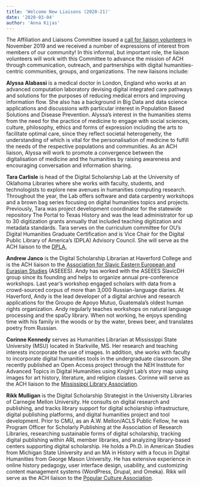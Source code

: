 ```yaml
---
title: 'Welcome New Liaisons (2020-21)'
date: '2020-03-04'
author: 'Anna Kijas'
---
```

The Affiliation and Liaisons Committee issued a [call for liaison volunteers](http://ach.org/news/2019/11/call-for-liaison-volunteers/) in November 2019 and we received a number of expressions of interest from members of our community! In this informal, but important role, the liaison volunteers will work with this Committee to advance the mission of ACH through communication, outreach, and partnerships with digital humanities-centric communities, groups, and organizations. The new liaisons include:

**Alyssa Alabassi** is a medical doctor in London, England who works at an advanced computation laboratory devising digital integrated care pathways and solutions for the purposes of reducing medical errors and improving information flow. She also has a background in Big Data and data science applications and discussions with particular interest in Population Based Solutions and Disease Prevention. Alyssa’s interest in the humanities stems from the need for the practice of medicine to engage with social sciences, culture, philosophy, ethics and forms of expression including the arts to facilitate optimal care, since they reflect societal heterogeneity, the understanding of which is vital for the personalisation of medicine to fulfill the needs of the respective populations and communities. As an ACH liaison, Alyssa will work to promote a convergence between the digitalisation of medicine and the humanities by raising awareness and encouraging conversation and information sharing.

**Tara Carlisle** is head of the Digital Scholarship Lab at the University of Oklahoma Libraries where she works with faculty, students, and technologists to explore new avenues in humanities computing research. Throughout the year, the Lab offers software and data carpentry workshops and a brown bag series focusing on digital humanities topics and projects. Previously, Tara was project development coordinator for the statewide repository The Portal to Texas History and was the lead administrator for up to 30 digitization grants annually that included teaching digitization and metadata standards. Tara serves on the curriculum committee for OU’s Digital Humanities Graduate Certification and is Vice Chair for the Digital Public Library of America’s (DPLA) Advisory Council. She will serve as the ACH liaison to the [DPLA.](https://dp.la/)

**Andrew Janco** is the Digital Scholarship Librarian at Haverford College and is the ACH liaison to the [Association for Slavic Eastern European and Eurasian Studies](https://www.aseees.org/) (ASEEES). Andy has worked with the ASEEES SlavicDH group since its founding and helps to organize annual pre-conference workshops. Last year’s workshop engaged scholars with data from a crowd-sourced corpus of more than 3,000 Russian-language diaries. At Haverford, Andy is the lead developer of a digital archive and research applications for the Groupo de Apoyo Mutuo, Guatemala’s oldest human rights organization. Andy regularly teaches workshops on natural language processing and the spaCy library. When not working, he enjoys spending time with his family in the woods or by the water, brews beer, and translates poetry from Russian.

**Corinne Kennedy** serves as Humanities Librarian at Mississippi State University (MSU) located in Starkville, MS. Her research and teaching interests incorporate the use of images. In addition, she works with faculty to incorporate digital humanities tools in the undergraduate classroom. She recently published an Open Access project through the NEH Institute for Advanced Topics in Digital Humanities using Knight Lab’s story map using images for art history, literature, and religion classes. Corinne will serve as the ACH liaison to the [Mississippi Library Association](http://www.misslib.org/).

**Rikk Mulligan** is the Digital Scholarship Strategist in the University Libraries of Carnegie Mellon University. He consults on digital research and publishing, and tracks library support for digital scholarship infrastructure, digital publishing platforms, and digital humanities project and tool development. Prior to CMU, as an A.W. Mellon/ACLS Public Fellow, he was Program Officer for Scholarly Publishing at the Association of Research Libraries, researching sustainable forms of digital scholarship, tracking digital publishing within ARL member libraries, and analyzing library-based centers supporting digital scholarship. He holds a Ph.D. in American Studies from Michigan State University and an MA in History with a focus in Digital Humanities from George Mason University. He has extensive experience in online history pedagogy, user interface design, usability, and customizing content management systems (WordPress, Drupal, and Omeka). Rikk will serve as the ACH liaison to the [Popular Culture Association](https://pcaaca.org/).